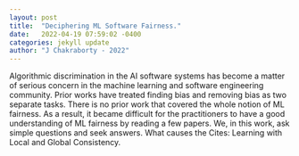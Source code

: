 ```yaml
---
layout: post
title:  "Deciphering ML Software Fairness."
date:   2022-04-19 07:59:02 -0400
categories: jekyll update
author: "J Chakraborty - 2022"
---
```

Algorithmic discrimination in the AI software systems has become a matter of serious concern in the machine learning and software engineering community. Prior works have treated finding bias and removing bias as two separate tasks. There is no prior work that covered the whole notion of ML fairness. As a result, it became difficult for the practitioners to have a good understanding of ML fairness by reading a few papers. We, in this work, ask simple questions and seek answers. What causes the Cites: Learning with Local and Global Consistency.